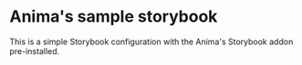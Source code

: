 # Anima's sample storybook

This is a simple Storybook configuration with the Anima's Storybook addon pre-installed.
